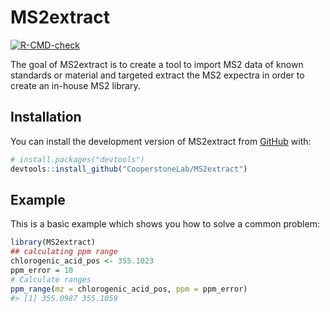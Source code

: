 
<!-- README.md is generated from README.Rmd. Please edit that file -->

# MS2extract

<!-- badges: start -->

[![R-CMD-check](https://github.com/CooperstoneLab/MS2extract/actions/workflows/R-CMD-check.yaml/badge.svg)](https://github.com/CooperstoneLab/MS2extract/actions/workflows/R-CMD-check.yaml)
<!-- badges: end -->

The goal of MS2extract is to create a tool to import MS2 data of known
standards or material and targeted extract the MS2 expectra in order to
create an in-house MS2 library.

## Installation

You can install the development version of MS2extract from
[GitHub](https://github.com/) with:

``` r
# install.packages("devtools")
devtools::install_github("CooperstoneLab/MS2extract")
```

## Example

This is a basic example which shows you how to solve a common problem:

``` r
library(MS2extract)
## calculating ppm range
chlorogenic_acid_pos <- 355.1023
ppm_error = 10
# Calculate ranges
ppm_range(mz = chlorogenic_acid_pos, ppm = ppm_error)
#> [1] 355.0987 355.1059
```
